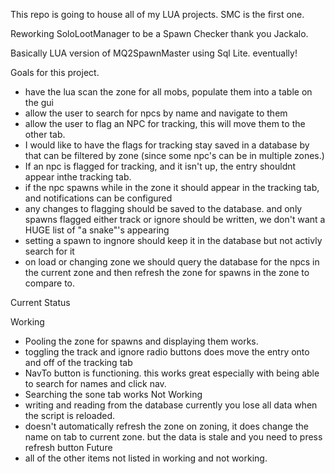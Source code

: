 This repo is going to house all of my LUA projects. 
SMC is the first one.

 Reworking SoloLootManager to be a Spawn Checker thank you Jackalo.

 Basically LUA version of MQ2SpawnMaster using Sql Lite. eventually!
 
Goals for this project. 
  * have the lua scan the zone for all mobs, populate them into a table on the gui 
  * allow the user to search for npcs by name and navigate to them 
  * allow the user to flag an NPC for tracking, this will move them to the other tab. 
  * I would like to have the flags for tracking stay saved in a database by that can be filtered by zone (since some npc's can be in multiple zones.)
  * If an npc is flagged for tracking, and it isn't up, the entry shouldnt appear inthe tracking tab. 
  * if the npc spawns while in the zone it should appear in the tracking tab, and notifications can be configured 
  * any changes to flagging should be saved to the database. and only spawns flagged either track or ignore should be written, we don't want a HUGE list of "a snake"'s appearing
  * setting a spawn to ingnore should keep it in the database but not activly search for it
  * on load or changing zone we should query the database for the npcs in the current zone and then refresh the zone for spawns in the zone to compare to.

Current Status
 
 Working
   * Pooling the zone for spawns and displaying them works. 
   * toggling the track and ignore radio buttons does move the entry onto and off of the tracking tab
   * NavTo button is functioning. this works great especially with being able to search for names and click nav.
   * Searching the sone tab works 
 Not Working
   * writing and reading from the database  currently you lose all data when the script is reloaded. 
   * doesn't automatically refresh the zone on zoning, it does change the name on tab to current zone. but the data is stale and you need to press refresh button
 Future 
   * all of the other items not listed in working and not working.


